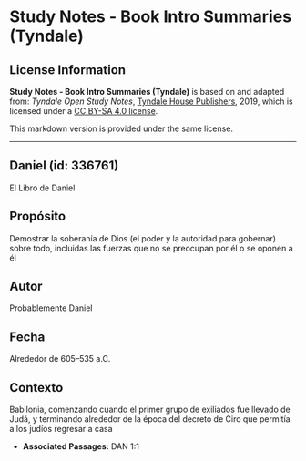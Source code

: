 # Study Notes - Book Intro Summaries (Tyndale)

## License Information

**Study Notes - Book Intro Summaries (Tyndale)** is based on and adapted from: _Tyndale Open Study Notes_, [Tyndale House Publishers](https://tyndaleopenresources.com/), 2019, which is licensed under a [CC BY-SA 4.0 license](https://creativecommons.org/licenses/by-sa/4.0/legalcode.en).

This markdown version is provided under the same license.



--------------------------------

## Daniel (id: 336761)

El Libro de Daniel

Propósito
---------

Demostrar la soberanía de Dios (el poder y la autoridad para gobernar) sobre todo, incluidas las fuerzas que no se preocupan por él o se oponen a él

Autor
-----

Probablemente Daniel

Fecha
-----

Alrededor de 605–535 a.C.

Contexto
--------

Babilonia, comenzando cuando el primer grupo de exiliados fue llevado de Judá, y terminando alrededor de la época del decreto de Ciro que permitía a los judíos regresar a casa

* **Associated Passages:** DAN 1:1

